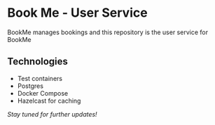 # Book Me - User Service 
BookMe manages bookings and this repository is the user service for BookMe

## Technologies 
- Test containers
- Postgres
- Docker Compose
- Hazelcast for caching

  
_Stay tuned for further updates!_
